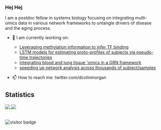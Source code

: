### Hej Hej

I am a postdoc fellow in systems biology focusing on integrating multi-omics data in various network frameworks to untangle drivers of disease and the aging process.
- 🔭 I am currently working on:
   - [Leveraging methylation information to infer TF binding](https://github.com/dcolinmorgan/mili_benchmark/)
   - [LSTM models for estimating proto-profiles of subjects via pseudo-time trajectories](https://github.com/dcolinmorgan/prediction/blob/master/tpu_LTRC_valid_LSTM.ipynb)
  - [integrating blood and lung tissue 'omics in a GRN framework](https://github.com/dcolinmorgan/netZooPy/blob/milipeed/gpuMilipeed.ipynb)
  - [speeding up network analysis across thousands of subject/samples](https://github.com/netZoo/netZooPy/blob/master/tutorials/gpupanda/gpuPanda_tutorial.ipynb)

- 📫 How to reach me: twitter.com/dcolinmorgan

## Statistics
<a href="https://github.com/dcolinmorgan/dcolinmorgan">
  <img align="center" src="https://github-readme-stats.vercel.app/api?username=dcolinmorgan&count_private=true&show_icons=true&theme=tokyonight" />
</a>
<a href="https://github.com/dcolinmorgan/dcolinmorgan">
  <img align="center" src="https://github-readme-stats.vercel.app/api/top-langs/?username=dcolinmorgan&layout=compact&theme=tokyonight&langs_count=8" />
</a>

<br />
<br />
<br />

<img src="https://visitor-badge.laobi.icu/badge?page_id=dcolinmorgan.dcolinmorgan" alt="visitor badge"/>       
